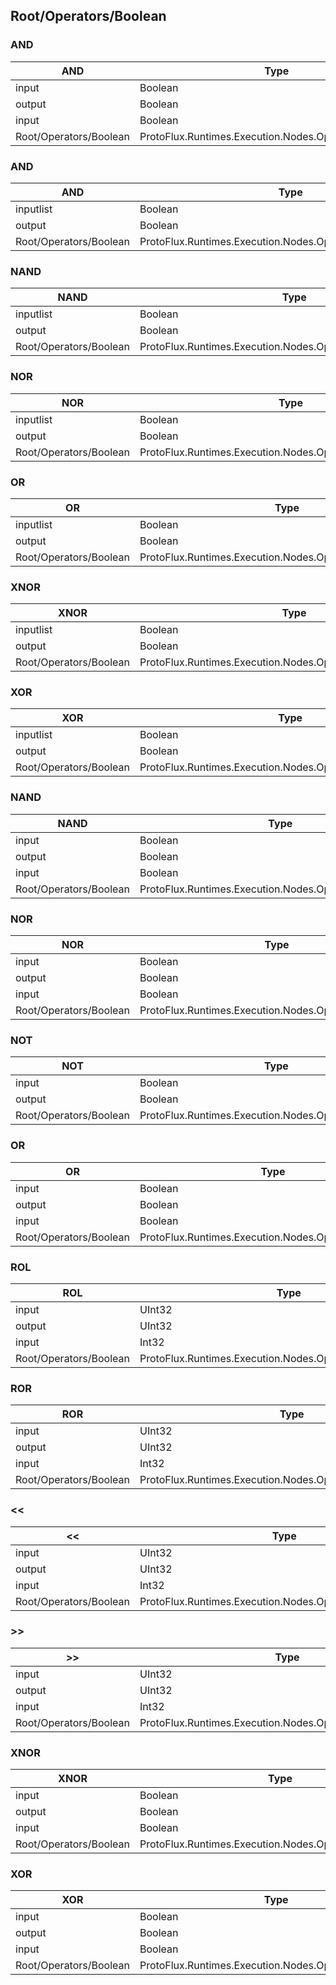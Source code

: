 <!-----------------------------------------------------------------------+
 ! This file has been generated using a script. Do not edit it manually. !
 ! Edit the individual node pages instead.                               !
 +----------------------------------------------------------------------->

## Root/Operators/Boolean

### AND

<!-- ProtofluxNode:start -->
| AND | Type | Label |
| --- | ---- | ----- |
| input | Boolean | A |
| output | Boolean | * |
| input | Boolean | B |
| Root/Operators/Boolean | ProtoFlux.Runtimes.Execution.Nodes.Operators.AND_Bool |  |
<!-- ProtofluxNode:end -->


### AND

<!-- ProtofluxNode:start -->
| AND | Type | Label |
| --- | ---- | ----- |
| inputlist | Boolean | Operands |
| output | Boolean | * |
| Root/Operators/Boolean | ProtoFlux.Runtimes.Execution.Nodes.Operators.AND_Multi_Bool |  |
<!-- ProtofluxNode:end -->


### NAND

<!-- ProtofluxNode:start -->
| NAND | Type | Label |
| --- | ---- | ----- |
| inputlist | Boolean | Operands |
| output | Boolean | * |
| Root/Operators/Boolean | ProtoFlux.Runtimes.Execution.Nodes.Operators.NAND_Multi_Bool |  |
<!-- ProtofluxNode:end -->


### NOR

<!-- ProtofluxNode:start -->
| NOR | Type | Label |
| --- | ---- | ----- |
| inputlist | Boolean | Operands |
| output | Boolean | * |
| Root/Operators/Boolean | ProtoFlux.Runtimes.Execution.Nodes.Operators.NOR_Multi_Bool |  |
<!-- ProtofluxNode:end -->


### OR

<!-- ProtofluxNode:start -->
| OR | Type | Label |
| --- | ---- | ----- |
| inputlist | Boolean | Operands |
| output | Boolean | * |
| Root/Operators/Boolean | ProtoFlux.Runtimes.Execution.Nodes.Operators.OR_Multi_Bool |  |
<!-- ProtofluxNode:end -->


### XNOR

<!-- ProtofluxNode:start -->
| XNOR | Type | Label |
| --- | ---- | ----- |
| inputlist | Boolean | Operands |
| output | Boolean | * |
| Root/Operators/Boolean | ProtoFlux.Runtimes.Execution.Nodes.Operators.XNOR_Multi_Bool |  |
<!-- ProtofluxNode:end -->


### XOR

<!-- ProtofluxNode:start -->
| XOR | Type | Label |
| --- | ---- | ----- |
| inputlist | Boolean | Operands |
| output | Boolean | * |
| Root/Operators/Boolean | ProtoFlux.Runtimes.Execution.Nodes.Operators.XOR_Multi_Bool |  |
<!-- ProtofluxNode:end -->


### NAND

<!-- ProtofluxNode:start -->
| NAND | Type | Label |
| --- | ---- | ----- |
| input | Boolean | A |
| output | Boolean | * |
| input | Boolean | B |
| Root/Operators/Boolean | ProtoFlux.Runtimes.Execution.Nodes.Operators.NAND_Bool |  |
<!-- ProtofluxNode:end -->


### NOR

<!-- ProtofluxNode:start -->
| NOR | Type | Label |
| --- | ---- | ----- |
| input | Boolean | A |
| output | Boolean | * |
| input | Boolean | B |
| Root/Operators/Boolean | ProtoFlux.Runtimes.Execution.Nodes.Operators.NOR_Bool |  |
<!-- ProtofluxNode:end -->


### NOT

<!-- ProtofluxNode:start -->
| NOT | Type | Label |
| --- | ---- | ----- |
| input | Boolean | A |
| output | Boolean | * |
| Root/Operators/Boolean | ProtoFlux.Runtimes.Execution.Nodes.Operators.NOT_Bool |  |
<!-- ProtofluxNode:end -->


### OR

<!-- ProtofluxNode:start -->
| OR | Type | Label |
| --- | ---- | ----- |
| input | Boolean | A |
| output | Boolean | * |
| input | Boolean | B |
| Root/Operators/Boolean | ProtoFlux.Runtimes.Execution.Nodes.Operators.OR_Bool |  |
<!-- ProtofluxNode:end -->


### ROL

<!-- ProtofluxNode:start -->
| ROL | Type | Label |
| --- | ---- | ----- |
| input | UInt32 | A |
| output | UInt32 | * |
| input | Int32 | Rotate |
| Root/Operators/Boolean | ProtoFlux.Runtimes.Execution.Nodes.Operators.RotateLeft_Uint |  |
<!-- ProtofluxNode:end -->


### ROR

<!-- ProtofluxNode:start -->
| ROR | Type | Label |
| --- | ---- | ----- |
| input | UInt32 | A |
| output | UInt32 | * |
| input | Int32 | Rotate |
| Root/Operators/Boolean | ProtoFlux.Runtimes.Execution.Nodes.Operators.RotateRight_Uint |  |
<!-- ProtofluxNode:end -->


### <<

<!-- ProtofluxNode:start -->
| << | Type | Label |
| --- | ---- | ----- |
| input | UInt32 | A |
| output | UInt32 | * |
| input | Int32 | Shift |
| Root/Operators/Boolean | ProtoFlux.Runtimes.Execution.Nodes.Operators.ShiftLeft_Uint |  |
<!-- ProtofluxNode:end -->


### >>

<!-- ProtofluxNode:start -->
| >> | Type | Label |
| --- | ---- | ----- |
| input | UInt32 | A |
| output | UInt32 | * |
| input | Int32 | Shift |
| Root/Operators/Boolean | ProtoFlux.Runtimes.Execution.Nodes.Operators.ShiftRight_Uint |  |
<!-- ProtofluxNode:end -->


### XNOR

<!-- ProtofluxNode:start -->
| XNOR | Type | Label |
| --- | ---- | ----- |
| input | Boolean | A |
| output | Boolean | * |
| input | Boolean | B |
| Root/Operators/Boolean | ProtoFlux.Runtimes.Execution.Nodes.Operators.XNOR_Bool |  |
<!-- ProtofluxNode:end -->


### XOR

<!-- ProtofluxNode:start -->
| XOR | Type | Label |
| --- | ---- | ----- |
| input | Boolean | A |
| output | Boolean | * |
| input | Boolean | B |
| Root/Operators/Boolean | ProtoFlux.Runtimes.Execution.Nodes.Operators.XOR_Bool |  |
<!-- ProtofluxNode:end -->


